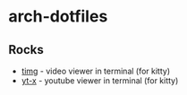 # arch-dotfiles

## Rocks

- [timg](https://github.com/hzeller/timg) - video viewer in terminal (for kitty)
- [yt-x](https://github.com/Benexl/yt-x) - youtube viewer in terminal (for kitty)
